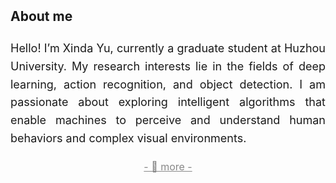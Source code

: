 <h2 style="margin: 2px 0px -10px;">
  <a href="./about.html" style="text-decoration: none; color: inherit;">About me</a>
</h2>
<br>
<div style="font-size: 18px; line-height: 1.6; text-align: justify;">
  <p>
    Hello! I’m Xinda Yu, currently a graduate student at Huzhou University.
    My research interests lie in the fields of deep learning, action recognition, and object detection.
    I am passionate about exploring intelligent algorithms that enable machines to perceive and understand human behaviors and complex visual environments.
  </p>
  <p style="font-size: 16px; text-align: center; margin-bottom: 0px;">
    <a href="./about/about.html" style="text-decoration: underline; color: #888;">
      - 🔺 more -
    </a>
  </p>
</div>
